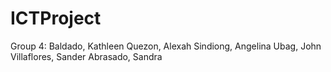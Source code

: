 # ICTProject
Group 4: 
Baldado, Kathleen
Quezon, Alexah
Sindiong, Angelina
Ubag, John
Villaflores, Sander
Abrasado, Sandra
